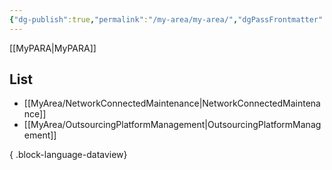 ```yaml
---
{"dg-publish":true,"permalink":"/my-area/my-area/","dgPassFrontmatter":true,"created":"2023-12-13T17:50:08.552+09:00","updated":"2023-12-19T15:44:15.653+09:00"}
---
```


[[MyPARA\|MyPARA]]
## List
- [[MyArea/NetworkConnectedMaintenance\|NetworkConnectedMaintenance]]
- [[MyArea/OutsourcingPlatformManagement\|OutsourcingPlatformManagement]]

{ .block-language-dataview}